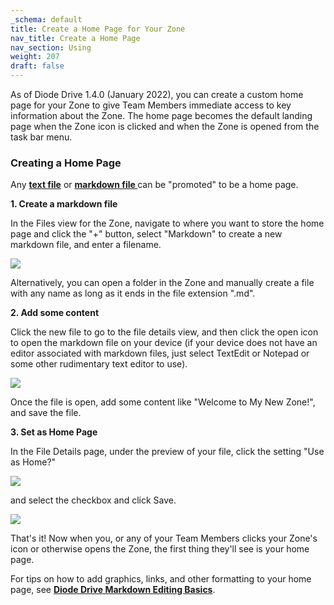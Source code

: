 ```yaml
---
_schema: default
title: Create a Home Page for Your Zone
nav_title: Create a Home Page
nav_section: Using
weight: 207
draft: false
---
```

As of Diode Drive 1.4.0 (January 2022), you can create a custom home page for your Zone to give Team Members immediate access to key information about the Zone. The home page becomes the default landing page when the Zone icon is clicked and when the Zone is opened from the task bar menu.

### **Creating a Home Page**

Any [**text file**](https://en.wikipedia.org/wiki/Text_file) or <a href="https://www.markdownguide.org/getting-started/" target="_blank" rel="noopener"><strong>markdown file </strong></a>can be "promoted" to be a home page.

**1\. Create a markdown file**

In the Files view for the Zone, navigate to where you want to store the home page and click the "+" button, select "Markdown" to create a new markdown file, and enter a filename.

![](/uploads/image-65.png)

Alternatively, you can open a folder in the Zone and manually create a file with any name as long as it ends in the file extension ".md".

**2\. Add some content**

Click the new file to go to the file details view, and then click the open icon to open the markdown file on your device (if your device does not have an editor associated with markdown files, just select TextEdit or Notepad or some other rudimentary text editor to use).

![](/uploads/image-66.png)

Once the file is open, add some content like "Welcome to My New Zone!", and save the file.

**3\. Set as Home Page**

In the File Details page, under the preview of your file, click the setting "Use as Home?"

![](/uploads/image-67.png)

and select the checkbox and click Save.

![](/uploads/image-68.png)

That's it! Now when you, or any of your Team Members clicks your Zone's icon or otherwise opens the Zone, the first thing they'll see is your home page.

For tips on how to add graphics, links, and other formatting to your home page, see [**Diode Drive Markdown Editing Basics**](https://app.docs.diode.io/docs/features/markdown-editing-basics/).